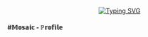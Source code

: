 <p align="center">
<a href="https://git.io/typing-svg"><img src="http://readme-typing-svg.herokuapp.com?font=Fira+Code&weight=600&pause=1000&color=F7DE33&center=true&vCenter=true&width=435&lines=Long+live%2C+lord+of+the+world!" alt="Typing SVG" /></a>
<h4>#𝕄𝕠𝕤𝕒𝕚𝕔 - ℙ𝕣𝕠𝕗𝕚𝕝𝕖</h4>
</p>
